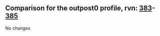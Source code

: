 ## Comparison for the outpost0 profile, rvn: [383](https://github.com/PRO100KatYT/FortniteProfileRevisions/tree/main/profiles/outpost0/383%20outpost0.json)-[385](https://github.com/PRO100KatYT/FortniteProfileRevisions/tree/main/profiles/outpost0/385%20outpost0.json)

No changes
